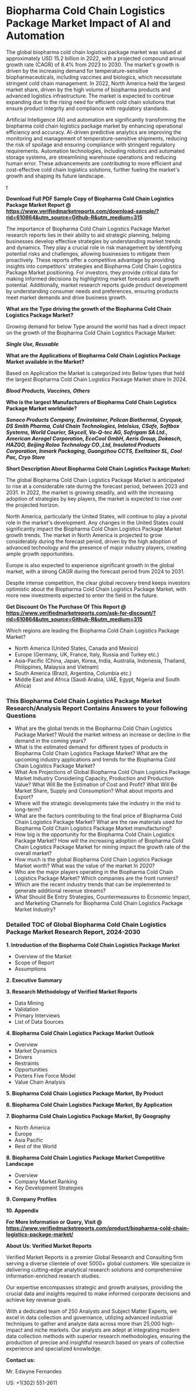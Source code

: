 <meta name="title" content="Global  Biopharma Cold Chain Logistics Package Market Impact of AI and Automation"><meta name="description" content="  The global biopharma cold chain logistics package market was valued at approximately USD 15.2 billion in 2022, with a projected compound annual growth rate (CAGR) of"><meta name="title" content=" Biopharma Cold Chain Logistics Package Market Size, Share, Scope, Trends, Growth, Opportunities, Analysis, Forecast"> <h1>Biopharma Cold Chain Logistics Package Market Impact of AI and Automation</h1> <p>The global biopharma cold chain logistics package market was valued at approximately USD 15.2 billion in 2022, with a projected compound annual growth rate (CAGR) of 8.4% from 2023 to 2030. The market's growth is driven by the increasing demand for temperature-sensitive biopharmaceuticals, including vaccines and biologics, which necessitate stringent cold chain management. In 2022, North America held the largest market share, driven by the high volume of biopharma products and advanced logistics infrastructure. The market is expected to continue expanding due to the rising need for efficient cold chain solutions that ensure product integrity and compliance with regulatory standards.</p> <p>Artificial Intelligence (AI) and automation are significantly transforming the biopharma cold chain logistics package market by enhancing operational efficiency and accuracy. AI-driven predictive analytics are improving the monitoring and management of temperature-sensitive shipments, reducing the risk of spoilage and ensuring compliance with stringent regulatory requirements. Automation technologies, including robotics and automated storage systems, are streamlining warehouse operations and reducing human error. These advancements are contributing to more efficient and cost-effective cold chain logistics solutions, further fueling the market's growth and shaping its future landscape.</p> t</p><p id="" class=""><strong>Download Full PDF Sample Copy of Biopharma Cold Chain Logistics Package Market Report @ <a href="https://www.verifiedmarketreports.com/download-sample/?rid=610864&utm_source=Github-R&utm_medium=315" target="_blank">https://www.verifiedmarketreports.com/download-sample/?rid=610864&utm_source=Github-R&utm_medium=315</a></strong></p><p>The importance of&nbsp;Biopharma Cold Chain Logistics Package Market research reports lies in their ability to aid strategic planning, helping businesses develop effective strategies by understanding market trends and dynamics. They play a crucial role in risk management by identifying potential risks and challenges, allowing businesses to mitigate them proactively. These reports offer a competitive advantage by providing insights into competitors' strategies and Biopharma Cold Chain Logistics Package Market positioning. For investors, they provide critical data for making informed decisions by highlighting market forecasts and growth potential. Additionally, market research reports guide product development by understanding consumer needs and preferences, ensuring products meet market demands and drive business growth.</p><p><strong>What are the&nbsp;Type driving the growth of the Biopharma Cold Chain Logistics Package Market?</strong></p><p id="" class="">Growing demand for below Type around the world has had a direct impact on the growth of the Biopharma Cold Chain Logistics Package Market:</p><em><strong>Single Use, Reusable</strong></em></p><strong>What are the&nbsp;Applications&nbsp;of Biopharma Cold Chain Logistics Package Market available in the Market?</strong></p><p id="" class="">Based on Application the Market is categorized into Below types that held the largest Biopharma Cold Chain Logistics Package Market share In 2024.</p><em><strong>Blood Products, Vaccines, Others</strong></em></p><strong>Who is the largest Manufacturers of Biopharma Cold Chain Logistics Package Market worldwide?</strong></p><p><em><strong>Sonoco Products Company, Envirotainer, Pelican Biothermal, Cryopak, DS Smith Pharma, Cold Chain Technologies, Intelsius, CSafe, Softbox Systems, World Courier, Skycell, Va-Q-tec AG, Sofrigam SA Ltd., American Aerogel Corporation, EcoCool GmbH, Aeris Group, Dokasch, HAZGO, Beijing Roloo Technology CO.,Ltd, Insulated Products Corporation, Inmark Packaging, Guangzhou CCTS, Exeltainer SL, Cool Pac, Cryo Store</strong></em></p><p id="" class=""><strong>Short Description About Biopharma Cold Chain Logistics Package Market:</strong></p><p>The global Biopharma Cold Chain Logistics Package Market is anticipated to rise at a considerable rate during the forecast period, between 2023 and 2031. In 2022, the market is growing steadily, and with the increasing adoption of strategies by key players, the market is expected to rise over the projected horizon.</p><p>North America, particularly the United States, will continue to play a pivotal role in the market's development. Any changes in the United States could significantly impact the Biopharma Cold Chain Logistics Package Market growth trends. The market in North America is projected to grow considerably during the forecast period, driven by the high adoption of advanced technology and the presence of major industry players, creating ample growth opportunities.</p><p>Europe is also expected to experience significant growth in the global market, with a strong CAGR during the forecast period from 2024 to 2031.</p><p>Despite intense competition, the clear global recovery trend keeps investors optimistic about the Biopharma Cold Chain Logistics Package Market, with more new investments expected to enter the field in the future.</p><p id="" class=""><strong>Get Discount On The Purchase Of This Report @ <a href="https://www.verifiedmarketreports.com/ask-for-discount/?rid=610864&utm_source=Github-R&utm_medium=315" target="_blank">https://www.verifiedmarketreports.com/ask-for-discount/?rid=610864&utm_source=Github-R&utm_medium=315</a></strong></p>Which regions are leading the Biopharma Cold Chain Logistics Package Market?</p><ul><li>North America (United States, Canada and Mexico)</li><li>Europe (Germany, UK, France, Italy, Russia and Turkey etc.)</li><li>Asia-Pacific (China, Japan, Korea, India, Australia, Indonesia, Thailand, Philippines, Malaysia and Vietnam)</li><li>South America (Brazil, Argentina, Columbia etc.)</li><li>Middle East and Africa (Saudi Arabia, UAE, Egypt, Nigeria and South Africa)</li></ul><h3 id="" class="">This Biopharma Cold Chain Logistics Package Market Research/Analysis Report Contains Answers to your following Questions</h3><ul><li>What are the global trends in the Biopharma Cold Chain Logistics Package Market? Would the market witness an increase or decline in the demand in the coming years?</li><li>What is the estimated demand for different types of products in Biopharma Cold Chain Logistics Package Market? What are the upcoming industry applications and trends for the Biopharma Cold Chain Logistics Package Market?</li><li>What Are Projections of Global Biopharma Cold Chain Logistics Package Market Industry Considering Capacity, Production and Production Value? What Will Be the Estimation of Cost and Profit? What Will Be Market Share, Supply and Consumption? What about imports and Export?</li><li>Where will the strategic developments take the industry in the mid to long-term?</li><li>What are the factors contributing to the final price of Biopharma Cold Chain Logistics Package Market? What are the raw materials used for Biopharma Cold Chain Logistics Package Market manufacturing?</li><li>How big is the opportunity for the Biopharma Cold Chain Logistics Package Market? How will the increasing adoption of Biopharma Cold Chain Logistics Package Market for mining impact the growth rate of the overall market?</li><li>How much is the global Biopharma Cold Chain Logistics Package Market worth? What was the value of the market In 2020?</li><li>Who are the major players operating in the Biopharma Cold Chain Logistics Package Market? Which companies are the front runners?</li><li>Which are the recent industry trends that can be implemented to generate additional revenue streams?</li><li>What Should Be Entry Strategies, Countermeasures to Economic Impact, and Marketing Channels for Biopharma Cold Chain Logistics Package Market Industry?</li></ul><h3 id="" class="">Detailed TOC of Global Biopharma Cold Chain Logistics Package Market Research Report, 2024-2030</h3><p id="" class=""><strong>1. Introduction of the Biopharma Cold Chain Logistics Package Market</strong></p><ul><li>Overview of the Market</li><li>Scope of Report</li><li>Assumptions</li></ul><p id="" class=""><strong>2. Executive Summary</strong></p><p id="" class=""><strong>3. Research Methodology of Verified Market Reports</strong></p><ul><li>Data Mining</li><li>Validation</li><li>Primary Interviews</li><li>List of Data Sources</li></ul><p id="" class=""><strong>4. Biopharma Cold Chain Logistics Package Market Outlook</strong></p><ul><li>Overview</li><li>Market Dynamics</li><li>Drivers</li><li>Restraints</li><li>Opportunities</li><li>Porters Five Force Model</li><li>Value Chain Analysis</li></ul><p id="" class=""><strong>5. Biopharma Cold Chain Logistics Package Market, By Product</strong></p><p id="" class=""><strong>6. Biopharma Cold Chain Logistics Package Market, By Application</strong></p><p id="" class=""><strong>7. Biopharma Cold Chain Logistics Package Market, By Geography</strong></p><ul><li>North America</li><li>Europe</li><li>Asia Pacific</li><li>Rest of the World</li></ul><p id="" class=""><strong>8. Biopharma Cold Chain Logistics Package Market Competitive Landscape</strong></p><ul><li>Overview</li><li>Company Market Ranking</li><li>Key Development Strategies</li></ul><p id="" class=""><strong>9. Company Profiles</strong></p><p id="" class=""><strong>10. Appendix</strong></p><p id="" class=""><strong>For More Information or Query, Visit @ <a href="https://www.verifiedmarketreports.com/product/biopharma-cold-chain-logistics-package-market/" target="_blank">https://www.verifiedmarketreports.com/product/biopharma-cold-chain-logistics-package-market/</a></strong></p><p id="" class=""><strong>About Us: Verified Market Reports</strong></p><p id="" class="">Verified Market Reports is a premier Global Research and Consulting firm serving a diverse clientele of over 5000+ global customers. We specialize in delivering cutting-edge analytical research solutions and comprehensive information-enriched research studies.</p><p id="" class="">Our expertise encompasses strategic and growth analyses, providing the crucial data and insights required to make informed corporate decisions and achieve key revenue goals.</p><p id="" class="">With a dedicated team of 250 Analysts and Subject Matter Experts, we excel in data collection and governance, utilizing advanced industrial techniques to gather and analyze data across more than 25,000 high-impact and niche markets. Our analysts are adept at integrating modern data collection methods with superior research methodologies, ensuring the production of precise and insightful research based on years of collective experience and specialized knowledge.</p><p id="" class=""><strong>Contact us:</strong></p><p id="" class="">Mr. Edwyne Fernandes</p><p id="" class="">US: +1(302) 551-2611</p>